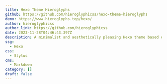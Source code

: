 ```yaml
---
title: Hexo Theme Hieroglyphs
github: https://github.com/hieroglyphicss/hexo-theme-hieroglyphs
demo: https://www.hieroglyphs.top/hexo/
author: hieroglyphicss
author_link: https://github.com/hieroglyphicss
date: 2023-11-28T04:46:43.397Z
description: A minimalist and aesthetically pleasing Hexo theme based on Butterfly.
ssg:
  - Hexo
css:
  - Stylus
cms:
  - Markdown
category: []
draft: false
---
```

